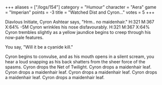+++
aliases = ["/logs/154"]
category = "Humour"
character = "Aera"
game = "Imperian"
points = -3
title = "Watched Dist and Cyron..."
votes = 5
+++

Diavlous Initiate, Cyron Ashtear says, "Hrm.. no maidenhair."
H:321 M:367 X:64% <eb db>  -5M
Cyron wrinkles his nose disfavourably.
H:321 M:367 X:64% <eb db> 
Cyron trembles slightly as a yellow jaundice begins to creep through his 
now-pale features.
 
You say, "Will it be a cyanide kill."


 
Cyron begins to convulse, and as his mouth opens in a silent scream, you hear a
loud snapping as his back shatters from the sheer force of the spasms.
Cyron drops the Net of Twilight.
Cyron drops a maidenhair leaf.
Cyron drops a maidenhair leaf.
Cyron drops a maidenhair leaf.
Cyron drops a maidenhair leaf.
Cyron drops a maidenhair leaf.